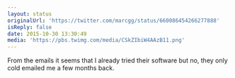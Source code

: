 ```yaml
---
layout: status
originalUrl: 'https://twitter.com/marcgg/status/660086454266277888'
isReply: false
date: 2015-10-30 13:30:49
media: 'https://pbs.twimg.com/media/CSkZIbiW4AAzB11.png'
---
```


From the emails it seems that I already tried their software but no, they only cold emailed me a few months back. 
